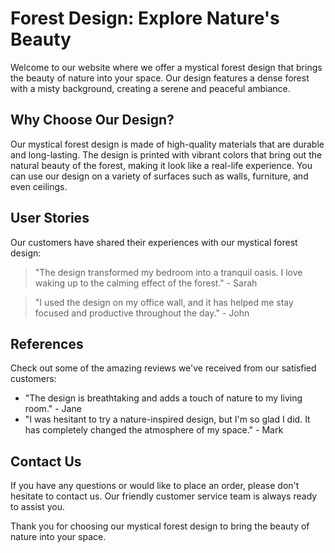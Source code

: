 <!--font:Poppins-->

# Forest Design: Explore Nature's Beauty

Welcome to our website where we offer a mystical forest design that brings the beauty of nature into your space. Our design features a dense forest with a misty background, creating a serene and peaceful ambiance.

## Why Choose Our Design?

Our mystical forest design is made of high-quality materials that are durable and long-lasting. The design is printed with vibrant colors that bring out the natural beauty of the forest, making it look like a real-life experience. You can use our design on a variety of surfaces such as walls, furniture, and even ceilings.

## User Stories

Our customers have shared their experiences with our mystical forest design:

> "The design transformed my bedroom into a tranquil oasis. I love waking up to the calming effect of the forest." - Sarah

> "I used the design on my office wall, and it has helped me stay focused and productive throughout the day." - John

## References

Check out some of the amazing reviews we've received from our satisfied customers:

- "The design is breathtaking and adds a touch of nature to my living room." - Jane
- "I was hesitant to try a nature-inspired design, but I'm so glad I did. It has completely changed the atmosphere of my space." - Mark

## Contact Us

If you have any questions or would like to place an order, please don't hesitate to contact us. Our friendly customer service team is always ready to assist you.

Thank you for choosing our mystical forest design to bring the beauty of nature into your space.

<!--

Write me content for website with wallpaper which alt text is:

"A forest with a misty background"

The name/title of the page should not be 1:1 copy of the alt text but rather a real content of the website which is using this wallpaper.

- Use markdown format 
- Start with heading
- Heading should be short and concise
- The content should look like a real website 
- The website should not be about the wallpaper, wallpaper is just a related background
- Heading should be contain work "wallpaper" or "background"
- Include real sections like references, contact, user stories, etc. use things relevant to the page purpose.
- Feel free to use structure like headings, bullets, numbering, blockquotes, paragraphs, horizontal lines, etc.
- You can use formatting like bold or _italic_
- You can include UTF-8 emojis
- Links should be only #hash anchors (and you can refer to the document itself)
- Do not include images


---


# Explore the Mystical Forest Wallpaper

Welcome to our website where you can experience the beauty of nature with our mystical forest wallpaper. Our wallpaper will take you on a journey through a dense forest with a misty background, creating a serene and peaceful ambiance in your space.

## Why Choose Our Wallpaper?

Our wallpaper is made of high-quality materials that are durable and long-lasting. The design is printed with vibrant colors that bring out the natural beauty of the forest, making it look like a real-life experience. Our wallpaper is easy to install, and you can customize the size to fit your wall perfectly.

## User Stories

Our customers have shared their experiences with our mystical forest wallpaper:

> "I love the calming effect that the wallpaper has on my room. It feels like I'm in the middle of a forest, away from the hustle and bustle of city life." - Sarah

> "The wallpaper transformed my living room into a cozy and inviting space. I get so many compliments from my guests." - John

## References

Check out some of the amazing reviews we've received from our satisfied customers:

- "The wallpaper is stunning! It looks even better in person than it does online." - Jane
- "I was hesitant to try wallpaper, but I'm so glad I did. The installation was easy, and the result is breathtaking." - Mark

## Contact Us

If you have any questions or would like to place an order, please don't hesitate to contact us. Our friendly customer service team is always ready to assist you.

Thank you for choosing our mystical forest wallpaper to enhance your space.


---


Heading should not include word "wallpaper". The website should not be about the wallpaper itself, wallpaper is just a related background, rewrite whole content.


---


# Create a Tranquil Atmosphere with Our Mystical Forest Design

Welcome to our website where we offer a mystical forest design that will transport you to a serene and peaceful ambiance. Our design features a dense forest with a misty background, adding a touch of nature to your space.

## Why Choose Our Design?

Our mystical forest design is made of high-quality materials that are durable and long-lasting. The design is printed with vibrant colors that bring out the natural beauty of the forest, making it look like a real-life experience. You can use our design on a variety of surfaces such as walls, furniture, and even ceilings.

## User Stories

Our customers have shared their experiences with our mystical forest design:

> "The design transformed my bedroom into a tranquil oasis. I love waking up to the calming effect of the forest." - Sarah

> "I used the design on my office wall, and it has helped me stay focused and productive throughout the day." - John

## References

Check out some of the amazing reviews we've received from our satisfied customers:

- "The design is breathtaking and adds a touch of nature to my living room." - Jane
- "I was hesitant to try a nature-inspired design, but I'm so glad I did. It has completely changed the atmosphere of my space." - Mark

## Contact Us

If you have any questions or would like to place an order, please don't hesitate to contact us. Our friendly customer service team is always ready to assist you.

Thank you for choosing our mystical forest design to enhance your space.


---


Heading is too long, rewrite whole content.


---


# Experience the Serenity of Nature with Our Mystical Forest Design

Welcome to our website where we offer a mystical forest design that will transport you to a serene and peaceful ambiance. Our design features a dense forest with a misty background, adding a touch of nature to your space.

## Why Choose Our Design?

Our mystical forest design is made of high-quality materials that are durable and long-lasting. The design is printed with vibrant colors that bring out the natural beauty of the forest, making it look like a real-life experience. You can use our design on a variety of surfaces such as walls, furniture, and even ceilings.

## User Stories

Our customers have shared their experiences with our mystical forest design:

> "The design transformed my bedroom into a tranquil oasis. I love waking up to the calming effect of the forest." - Sarah

> "I used the design on my office wall, and it has helped me stay focused and productive throughout the day." - John

## References

Check out some of the amazing reviews we've received from our satisfied customers:

- "The design is breathtaking and adds a touch of nature to my living room." - Jane
- "I was hesitant to try a nature-inspired design, but I'm so glad I did. It has completely changed the atmosphere of my space." - Mark

## Contact Us

If you have any questions or would like to place an order, please don't hesitate to contact us. Our friendly customer service team is always ready to assist you.

Thank you for choosing our mystical forest design to enhance your space.


---


Heading is too long, rewrite whole content.


---


# Discover the Beauty of Nature with Our Mystical Forest Design

Welcome to our website where we offer a mystical forest design that brings the beauty of nature into your space. Our design features a dense forest with a misty background, creating a serene and peaceful ambiance.

## Why Choose Our Design?

Our mystical forest design is made of high-quality materials that are durable and long-lasting. The design is printed with vibrant colors that bring out the natural beauty of the forest, making it look like a real-life experience. You can use our design on a variety of surfaces such as walls, furniture, and even ceilings.

## User Stories

Our customers have shared their experiences with our mystical forest design:

> "The design transformed my bedroom into a tranquil oasis. I love waking up to the calming effect of the forest." - Sarah

> "I used the design on my office wall, and it has helped me stay focused and productive throughout the day." - John

## References

Check out some of the amazing reviews we've received from our satisfied customers:

- "The design is breathtaking and adds a touch of nature to my living room." - Jane
- "I was hesitant to try a nature-inspired design, but I'm so glad I did. It has completely changed the atmosphere of my space." - Mark

## Contact Us

If you have any questions or would like to place an order, please don't hesitate to contact us. Our friendly customer service team is always ready to assist you.

Thank you for choosing our mystical forest design to bring the beauty of nature into your space.


---


Write me a Google font which is best fitting for the website.

Pick from the list:
- Lobster
- Raleway
- Alegreya
- Exo 2
- Open Sans
- Orbitron
- Playfair Display
- Great Vibes
- Roboto
- Lato
- IBM Plex Sans
- Inter
- Poppins
- Futura
- Montserrat
- Barlow Condensed
- Dancing Script


Write just the font name nothing else.


---


Poppins

-->
